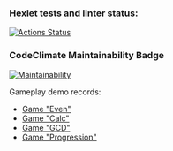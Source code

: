 ### Hexlet tests and linter status:
[![Actions Status](https://github.com/Eredar212/java-project-61/workflows/hexlet-check/badge.svg)](https://github.com/Eredar212/java-project-61/actions)
### CodeClimate Maintainability Badge
[![Maintainability](https://api.codeclimate.com/v1/badges/c8aaa5b53454c9d11a81/maintainability)](https://codeclimate.com/github/Eredar212/java-project-61/maintainability)

Gameplay demo records:
* [Game "Even"](https://asciinema.org/a/608435)
* [Game "Calc"](https://asciinema.org/a/608436)
* [Game "GCD"](https://asciinema.org/a/608455)
* [Game "Progression"](https://asciinema.org/a/608461)
